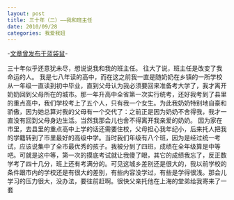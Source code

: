 ```yaml
---
layout: post
title: 三十年（二）——我和班主任
date: 2010/09/28
categories: 我爱我妞
---
```


-[文章曾发布于蓝袋鼠](http://landaishu.hi2net.com/home/blog_read.asp?id=4175&blogid=91192)-



 三十年似乎还意犹未尽，想说说我和我的班主任。
 往大了说，班主任是改变了我命运的人。
 我是七八年读的高中，而在这之前我一直是随奶奶在乡镇的一所学校从一年级一直读到初中毕业，直到父母认为我必须要回来准备考大学了，我才离开奶奶回到父母所在的城市。那一年升高中全省第一次实行统考，还好我考到了县里的重点高中，我们学校考上了五个人，只有我一个女生。为此我奶奶特别地自豪和骄傲，因为她总算对我的父母有一个交代了：之前正是因为奶奶不舍得我，我才一直没有回到父母身边生活。当然我那会儿也舍不得离开我亲爱的奶奶。
 因为家在市里，去县里的重点高中上学的话还需要住校，父母担心我年纪小，后来托人把我的学籍转到了市里最好的高级中学。当时我们年级有八个班，因为是经过统一考试，应该说集中了全市最优秀的孩子。我被分到了四班，成绩在全年级算是中等吧。可就是这中等，第一次的摸底考试就让我傻了眼，其它的成绩我忘了，反正数学考了四十几分，班上还有考满分的。可见这城乡差别还是很大的，我以前学校的条件跟市内的学校还是有很大的差别，有些内容没学过，有些是学得很浅。那会儿学习的压力很大，没办法，要往前赶啊。很快父亲托他在上海的堂弟给我寄来了一套